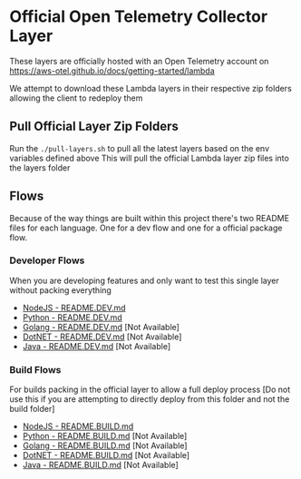 # Official Open Telemetry Collector Layer

These layers are officially hosted with an Open Telemetry account on https://aws-otel.github.io/docs/getting-started/lambda

We attempt to download these Lambda layers in their respective zip folders allowing the client to redeploy them


## Pull Official Layer Zip Folders
Run the `./pull-layers.sh` to pull all the latest layers based on the env variables defined above
This will pull the official Lambda layer zip files into the layers folder


## Flows
Because of the way things are built within this project there's two README files for each language. One for a dev flow and one for a official package flow.


### Developer Flows
When you are developing features and only want to test this single layer without packing everything

- [NodeJS - README.DEV.md](layers/nodejs/README.DEV.md)
- [Python - README.DEV.md](layers/python38/README.DEV.md)
- [Golang - README.DEV.md]() [Not Available]
- [DotNET - README.DEV.md]() [Not Available]
- [Java - README.DEV.md]() [Not Available]

### Build Flows

For builds packing in the official layer to allow a full deploy process [Do not use this if you are attempting to directly deploy from this folder and not the build folder]

- [NodeJS - README.BUILD.md](layers/nodejs/README.BUILD.md)
- [Python - README.BUILD.md]() [Not Available]
- [Golang - README.BUILD.md]() [Not Available]
- [DotNET - README.BUILD.md]() [Not Available]
- [Java - README.BUILD.md]() [Not Available]

